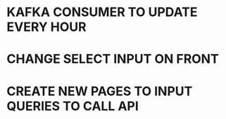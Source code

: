 # KAFKA CONSUMER TO UPDATE EVERY HOUR
# CHANGE SELECT INPUT ON FRONT
# CREATE NEW PAGES TO INPUT QUERIES TO CALL API

